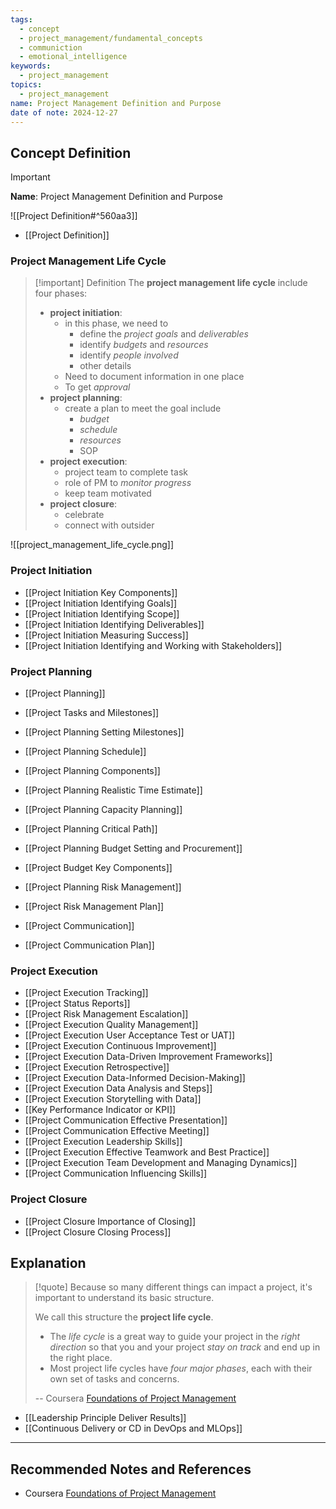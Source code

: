```yaml
---
tags:
  - concept
  - project_management/fundamental_concepts
  - communiction
  - emotional_intelligence
keywords:
  - project_management
topics:
  - project_management
name: Project Management Definition and Purpose
date of note: 2024-12-27
---
```


## Concept Definition

>[!important]
>**Name**: Project Management Definition and Purpose

![[Project Definition#^560aa3]]

- [[Project Definition]]

### Project Management Life Cycle

>[!important] Definition
>The **project management life cycle** include four phases:
>- **project initiation**:
>	- in this phase, we need to 
>		- define the *project goals* and *deliverables*
>		- identify *budgets* and *resources*
>		- identify *people involved*
>		- other details
>	- Need to document information in one place
>	- To get *approval*
>- **project planning**:
>	- create a plan to meet the goal include
>		- *budget*
>		- *schedule*
>		- *resources*
>		- SOP
>- **project execution**:
>	- project team to complete task
>	- role of PM to *monitor progress*
>	- keep team motivated
>- **project closure**:
>	- celebrate
>	- connect with outsider




![[project_management_life_cycle.png]]

### Project Initiation


- [[Project Initiation Key Components]]
- [[Project Initiation Identifying Goals]]
- [[Project Initiation Identifying Scope]]
- [[Project Initiation Identifying Deliverables]]
- [[Project Initiation Measuring Success]]
- [[Project Initiation Identifying and Working with Stakeholders]]

### Project Planning

- [[Project Planning]]
- [[Project Tasks and Milestones]]
- [[Project Planning Setting Milestones]]
- [[Project Planning Schedule]]
- [[Project Planning Components]]
- [[Project Planning Realistic Time Estimate]]
- [[Project Planning Capacity Planning]]
- [[Project Planning Critical Path]]
- [[Project Planning Budget Setting and Procurement]]
- [[Project Budget Key Components]]
- [[Project Planning Risk Management]]
- [[Project Risk Management Plan]]

- [[Project Communication]]
- [[Project Communication Plan]]

### Project Execution

- [[Project Execution Tracking]]
- [[Project Status Reports]]
- [[Project Risk Management Escalation]]
- [[Project Execution Quality Management]]
- [[Project Execution User Acceptance Test or UAT]]
- [[Project Execution Continuous Improvement]]
- [[Project Execution Data-Driven Improvement Frameworks]]
- [[Project Execution Retrospective]]
- [[Project Execution Data-Informed Decision-Making]]
- [[Project Execution Data Analysis and Steps]]
- [[Project Execution Storytelling with Data]]
- [[Key Performance Indicator or KPI]]
- [[Project Communication Effective Presentation]]
- [[Project Communication Effective Meeting]]
- [[Project Execution Leadership Skills]]
- [[Project Execution Effective Teamwork and Best Practice]]
- [[Project Execution Team Development and Managing Dynamics]]
- [[Project Communication Influencing Skills]]

### Project Closure

- [[Project Closure Importance of Closing]]
- [[Project Closure Closing Process]]


## Explanation

>[!quote]
>Because so many different things can impact a project, it's important to understand its basic structure. 
>
>We call this structure the **project life cycle**.
>- The *life cycle* is a great way to guide your project in the *right direction* so that you and your project *stay on track* and end up in the right place.
>- Most project life cycles have *four major phases*, each with their own set of tasks and concerns.
>
>-- Coursera [Foundations of Project Management](https://www.coursera.org/learn/project-management-foundations?specialization=google-project-management)

- [[Leadership Principle Deliver Results]]
- [[Continuous Delivery or CD in DevOps and MLOps]]





-----------
##  Recommended Notes and References


- Coursera [Foundations of Project Management](https://www.coursera.org/learn/project-management-foundations?specialization=google-project-management)